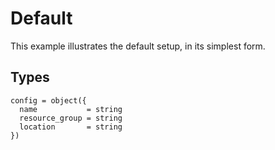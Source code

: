 # Default

This example illustrates the default setup, in its simplest form.

## Types

```hcl
config = object({
  name           = string
  resource_group = string
  location       = string
})
```
